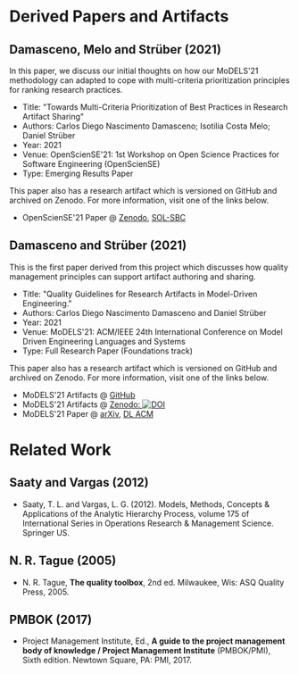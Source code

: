 # Derived Papers and Artifacts

## Damasceno, Melo and Strüber (2021)

In this paper, we discuss our initial thoughts on how our MoDELS'21 methodology can adapted to cope with
multi-criteria prioritization principles for ranking research practices.

* Title: "Towards Multi-Criteria Prioritization of Best Practices in Research Artifact Sharing"
* Authors:  Carlos Diego Nascimento Damasceno;  Isotilia Costa Melo;  Daniel Strüber
* Year: 2021
* Venue: OpenScienSE'21: 1st Workshop on Open Science Practices for Software Engineering (OpenScienSE)
* Type: Emerging Results Paper

This paper also has a research artifact which is versioned on GitHub and archived on Zenodo.
For more information, visit one of the links below.

- OpenScienSE'21 Paper @ [Zenodo](https://doi.org/10.5281/zenodo.5109401), [SOL-SBC](https://doi.org/10.5753/opensciense.2021.17137)

## Damasceno and Strüber (2021)

This is the first paper derived from this project which discusses how quality management principles can
support artifact authoring and sharing.


* Title: "Quality Guidelines for Research Artifacts in Model-Driven Engineering."
* Authors: Carlos Diego Nascimento Damasceno and Daniel Strüber
* Year: 2021
* Venue: MoDELS'21: ACM/IEEE 24th International Conference on Model Driven Engineering Languages and Systems
* Type: Full Research Paper (Foundations track)

This paper also has a research artifact which is versioned on GitHub and archived on Zenodo.
For more information, visit one of the links below.

- MoDELS'21 Artifacts @ [GitHub](https://github.com/damascenodiego/mdeartifacts.github.io/tree/main/artifacts/202107_models)
- MoDELS'21 Artifacts @ [Zenodo: ![DOI](https://zenodo.org/badge/DOI/10.5281/zenodo.5109401.svg)](https://doi.org/10.5281/zenodo.5109401)
- MoDELS'21 Paper @ [arXiv](https://arxiv.org/abs/2108.04652), [DL ACM](https://dl.acm.org/conference/models)

# Related Work

## Saaty and Vargas (2012)

- Saaty, T. L. and Vargas, L. G. (2012). Models, Methods, Concepts & Applications of the Analytic Hierarchy Process,
  volume 175 of International Series in Operations Research & Management Science. Springer US.

## N. R. Tague (2005)

- N. R. Tague, **The quality toolbox**, 2nd ed. Milwaukee, Wis: ASQ Quality Press, 2005.

## PMBOK (2017)

- Project Management Institute, Ed., **A guide to the project management body of knowledge
  / Project Management Institute** (PMBOK/PMI), Sixth edition. Newtown Square, PA:
  PMI, 2017.